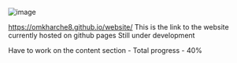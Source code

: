 ![image](https://github.com/omkharche8/website/assets/134918914/2b47e56f-cf7b-4d35-b38f-0755fb6c262c)


https://omkharche8.github.io/website/
This is the link to the website currently hosted on github pages
Still under development

Have to work on the content section -
Total progress - 40%

